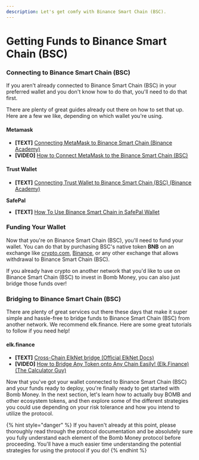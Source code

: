 ```yaml
---
description: Let's get comfy with Binance Smart Chain (BSC).
---
```


# Getting Funds to Binance Smart Chain (BSC)

### Connecting to Binance Smart Chain (BSC)

If you aren't already connected to Binance Smart Chain (BSC) in your preferred wallet and you don't know how to do that, you'll need to do that first.

There are plenty of great guides already out there on how to set that up. Here are a few we like, depending on which wallet you're using.

#### Metamask

* **\[TEXT]** [Connecting MetaMask to Binance Smart Chain (Binance Academy)](https://academy.binance.com/en/articles/connecting-metamask-to-binance-smart-chain)
* **\[VIDEO]** [How to Connect MetaMask to the Binance Smart Chain (BSC)](https://www.youtube.com/watch?v=HVH6wpaHcDI)&#x20;

#### Trust Wallet

* **\[TEXT]** [Connecting Trust Wallet to Binance Smart Chain (BSC) (Binance Academy)](https://academy.binance.com/en/articles/connecting-trust-wallet-to-binance-smart-chain-bsc)

**SafePal**

* **\[TEXT]** [How To Use Binance Smart Chain in SafePal Wallet](https://blog.safepal.io/binance-smart-chain-x-safepal/)

### Funding Your Wallet

Now that you're on Binance Smart Chain (BSC), you'll need to fund your wallet. You can do that by purchasing BSC's native token **BNB** on an exchange like [crypto.com](http://crypto.com), [Binance](https://www.binance.com), or any other exchange that allows withdrawal to Binance Smart Chain (BSC).

If you already have crypto on another network that you'd like to use on Binance Smart Chain (BSC) to invest in Bomb Money, you can also just bridge those funds over!

### Bridging to Binance Smart Chain (BSC)

There are plenty of great services out there these days that make it super simple and hassle-free to bridge funds to Binance Smart Chain (BSC) from another network. We recommend elk.finance. Here are some great tutorials to follow if you need help!

#### **elk.finance**

* **\[TEXT]** [Cross-Chain ElkNet bridge (Official ElkNet Docs)](https://docs.elk.finance/features/cross-chain-elknet-bridge)
* **\[VIDEO]** [How to Bridge Any Token onto Any Chain Easily! (Elk.Finance) (The Calculator Guy)](https://www.youtube.com/watch?v=fKSkjfsUA-U)

Now that you've got your wallet connected to Binance Smart Chain (BSC) and your funds ready to deploy, you're finally ready to get started with Bomb Money. In the next section, let's learn how to actually buy BOMB and other ecosystem tokens, and then explore some of the different strategies you could use depending on your risk tolerance and how you intend to utilize the protocol.

{% hint style="danger" %}
If you haven't already at this point, please thoroughly read through the protocol documentation and be absolutely sure you fully understand each element of the Bomb Money protocol before proceeding. You'll have a much easier time understanding the potential strategies for using the protocol if you do!
{% endhint %}

